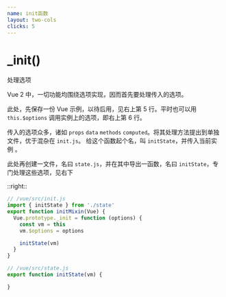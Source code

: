 ```yaml
---
name: init函数
layout: two-cols
clicks: 5
---
```


# _init()

处理选项

<v-click>

Vue 2 中，一切功能均围绕选项实现，因而首先要处理传入的选项。

</v-click>
<v-click>

此处，先保存一份 Vue 示例，以待后用，见右上第 5 行。平时也可以用 `this.$options` 调用实例上的选项，即右上第 6 行。

</v-click>
<v-click>

传入的选项众多，诸如 `props` `data` `methods` `computed`。将其处理方法提出到单独文件，优于混杂在 `init.js`。
给这个函数起个名，叫 `initState`，并传入当前实例 。

</v-click>
<v-click>

此处再创建一文件，名曰 `state.js`，并在其中导出一函数，名曰 `initState`，专门处理这些选项，见右下

</v-click>
::right::

<v-clicks at="2">

```js {1,5-6|1,8|1,2|all} {at:2}
// /vue/src/init.js
import { initState } from './state'
export function initMixin(Vue) {
  Vue.prototype._init = function (options) {
    const vm = this
    vm.$options = options

    initState(vm)
  }
}
```

</v-clicks>
<v-click at="4">

```js
// /vue/src/state.js
export function initState(vm) {

}
```

</v-click>
